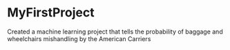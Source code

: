 # MyFirstProject
Created a machine learning project that tells the probability of baggage and wheelchairs mishandling by the American Carriers
